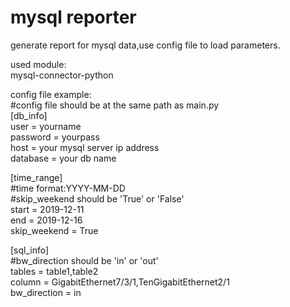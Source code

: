 # mysql reporter
 generate report for mysql data,use config file to load parameters.

used module:  
mysql-connector-python

config file example:  
#config file should be at the same path as main.py  
[db_info]  
user = yourname  
password = yourpass  
host = your mysql server ip address  
database = your db name 

[time_range]  
#time format:YYYY-MM-DD  
#skip_weekend should be 'True' or 'False'  
start = 2019-12-11  
end = 2019-12-16  
skip_weekend = True  

[sql_info]  
#bw_direction should be 'in' or 'out'  
tables = table1,table2  
column = GigabitEthernet7/3/1,TenGigabitEthernet2/1  
bw_direction = in  
